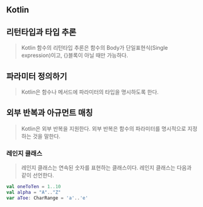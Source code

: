Kotlin
---

## 리턴타입과 타입 추론
> Kotlin 함수의 리턴타입 추론은 함수의 Body가 단일표현식(Single expression)이고, {}블록이 아닐 때만 가능하다.

## 파라미터 정의하기
> Kotlin은 함수나 메서드에 파라미터의 타입을 명시하도록 한다.
> 

## 외부 반복과 아규먼트 매칭
> Kotlin은 외부 반복을 지원한다. 외부 반복은 함수의 파라미터를 명시적으로 지정하는 것을 말한다.
> 
### 레인지 클래스
> 레인지 클래스는 연속된 숫자를 표현하는 클래스이다. 레인지 클래스는 다음과 같이 선언한다.
```kotlin
val oneToTen = 1..10
val alpha = "A".."Z"
var aToe: CharRange = 'a'..'e'
```

